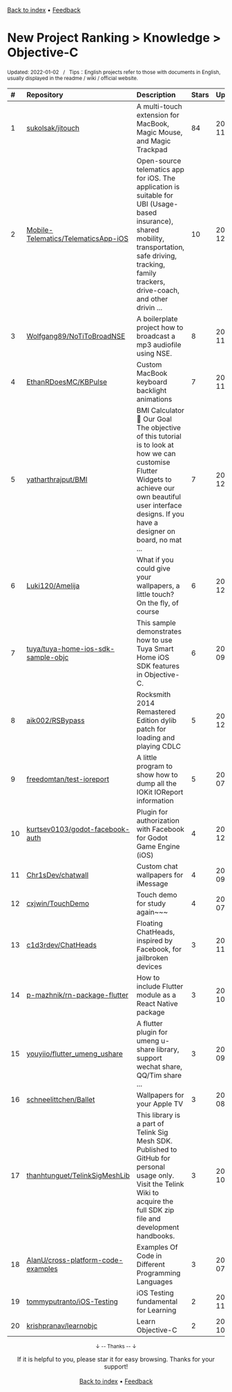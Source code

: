 <a href="https://github.com/GrowingGit/GitHub-English-Top-Charts#github-english-top-charts">Back to index</a> • <a href="/content/docs/feedback.md">Feedback</a>

# New Project Ranking > Knowledge > Objective-C
<sub>Updated: 2022-01-02&nbsp;&nbsp;&nbsp;/&nbsp;&nbsp;&nbsp;Tips：English projects refer to those with documents in English, usually displayed in the readme / wiki / official website.</sub>

|#|Repository|Description|Stars|Updated|Created|
|:-|:-|:-|:-|:-|:-|
|1|[sukolsak/jitouch](https://github.com/sukolsak/jitouch)|A multi-touch extension for MacBook, Magic Mouse, and Magic Trackpad|84|2021-11-27|2021-04-20|
|2|[Mobile-Telematics/TelematicsApp-iOS](https://github.com/Mobile-Telematics/TelematicsApp-iOS)|Open-source telematics app for iOS. The application is suitable for UBI (Usage-based insurance), shared mobility, transportation, safe driving, tracking, family trackers, drive-coach, and other drivin ...|10|2021-12-02|2021-05-26|
|3|[Wolfgang89/NoTiToBroadNSE](https://github.com/Wolfgang89/NoTiToBroadNSE)|A boilerplate project  how to broadcast a mp3 audiofile using NSE.|8|2021-11-18|2021-11-16|
|4|[EthanRDoesMC/KBPulse](https://github.com/EthanRDoesMC/KBPulse)|Custom MacBook keyboard backlight animations|7|2021-11-01|2021-10-21|
|5|[yatharthrajput/BMI](https://github.com/yatharthrajput/BMI)|BMI Calculator 💪 Our Goal The objective of this tutorial is to look at how we can customise Flutter Widgets to achieve our own beautiful user interface designs. If you have a designer on board, no mat ...|7|2021-12-09|2021-07-09|
|6|[Luki120/Amelija](https://github.com/Luki120/Amelija)|What if you could give your wallpapers, a little touch? On the fly, of course|6|2021-12-06|2021-05-27|
|7|[tuya/tuya-home-ios-sdk-sample-objc](https://github.com/tuya/tuya-home-ios-sdk-sample-objc)|This sample demonstrates how to use Tuya Smart Home iOS SDK features in Objective-C.|6|2021-09-27|2021-02-04|
|8|[aik002/RSBypass](https://github.com/aik002/RSBypass)|Rocksmith 2014 Remastered Edition dylib patch for loading and playing CDLC|5|2021-12-20|2021-11-24|
|9|[freedomtan/test-ioreport](https://github.com/freedomtan/test-ioreport)|A little program to show how to dump all the IOKit IOReport information|5|2021-07-18|2021-02-02|
|10|[kurtsev0103/godot-facebook-auth](https://github.com/kurtsev0103/godot-facebook-auth)|Plugin for authorization with Facebook for Godot Game Engine (iOS)|4|2021-12-07|2021-09-12|
|11|[Chr1sDev/chatwall](https://github.com/Chr1sDev/chatwall)|Custom chat wallpapers for iMessage|4|2021-09-01|2021-04-21|
|12|[cxjwin/TouchDemo](https://github.com/cxjwin/TouchDemo)|Touch demo for study again~~~|4|2021-07-19|2021-03-18|
|13|[c1d3rdev/ChatHeads](https://github.com/c1d3rdev/ChatHeads)|Floating ChatHeads, inspired by Facebook, for jailbroken devices|3|2021-11-18|2021-11-18|
|14|[p-mazhnik/rn-package-flutter](https://github.com/p-mazhnik/rn-package-flutter)|How to include Flutter module as a React Native package|3|2021-10-02|2021-09-25|
|15|[youyiio/flutter_umeng_ushare](https://github.com/youyiio/flutter_umeng_ushare)|A flutter plugin for umeng u-share library, support wechat share, QQ/Tim share ...|3|2021-09-04|2021-05-20|
|16|[schneelittchen/Ballet](https://github.com/schneelittchen/Ballet)|Wallpapers for your Apple TV|3|2021-08-26|2021-04-25|
|17|[thanhtunguet/TelinkSigMeshLib](https://github.com/thanhtunguet/TelinkSigMeshLib)|This library is a part of Telink Sig Mesh SDK. Published to GitHub for personal usage only. Visit the Telink Wiki to acquire the full SDK zip file and development handbooks.|3|2021-10-01|2021-03-22|
|18|[AlanU/cross-platform-code-examples](https://github.com/AlanU/cross-platform-code-examples)|Examples Of Code in Different Programming Languages |3|2021-07-31|2021-01-25|
|19|[tommyputranto/iOS-Testing](https://github.com/tommyputranto/iOS-Testing)|iOS Testing fundamental for Learning|2|2021-11-29|2021-11-04|
|20|[krishpranav/learnobjc](https://github.com/krishpranav/learnobjc)|Learn Objective-C |2|2021-10-02|2021-10-01|

<div align="center">
    <p><sub>↓ -- Thanks -- ↓</sub></p>
    If it is helpful to you, please star it for easy browsing. Thanks for your support!
</div>

<br/>

<div align="center"><a href="https://github.com/GrowingGit/GitHub-English-Top-Charts#github-english-top-charts">Back to index</a> • <a href="/content/docs/feedback.md">Feedback</a></div>
